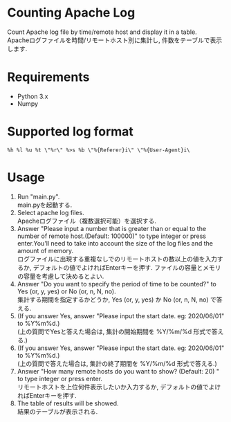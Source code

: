 Counting Apache Log
===================
Count Apache log file by time/remote host and display it in a table.  
Apacheログファイルを時間/リモートホスト別に集計し, 件数をテーブルで表示します.


# Requirements
* Python 3.x
* Numpy


# Supported log format
```%h %l %u %t \"%r\" %>s %b \"%{Referer}i\" \"%{User-Agent}i\```

# Usage
1. Run "main.py".  
   main.pyを起動する.
2. Select apache log files.  
   Apacheログファイル（複数選択可能）を選択する.
3. Answer "Please input a number that is greater than or equal to the number of remote host.(Default: 100000)" to type integer or press enter.You'll need to take into account the size of the log files and the amount of memory.  
   ログファイルに出現する重複なしでのリモートホストの数以上の値を入力するか, デフォルトの値でよければEnterキーを押す. ファイルの容量とメモリの容量を考慮して決めるとよい.
4. Answer "Do you want to specify the period of time to be counted?" to Yes (or, y, yes) or No (or, n, N, no).  
   集計する期間を指定するかどうか, Yes (or, y, yes) か No (or, n, N, no) で答える.
5. (If you answer Yes, answer "Please input the start date. eg: 2020/06/01" to %Y%m%d.)  
   (上の質問でYesと答えた場合は, 集計の開始期間を %Y/%m/%d 形式で答える.)
6. (If you answer Yes, answer "Please input the start date. eg: 2020/06/01" to %Y%m%d.)  
   (上の質問で答えた場合は, 集計の終了期間を %Y/%m/%d 形式で答える.)
7. Answer "How many remote hosts do you want to show? (Default: 20)	" to type integer or press enter.  
   リモートホストを上位何件表示したいか入力するか, デフォルトの値でよければEnterキーを押す.
8. The table of results will be showed.  
   結果のテーブルが表示される.

